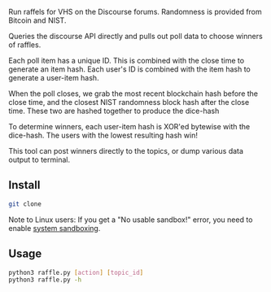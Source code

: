 
Run raffels for VHS on the Discourse forums. Randomness is provided from Bitcoin and NIST. 

Queries the discourse API directly and pulls out poll data to choose winners of raffles. 

Each poll item has a unique ID. This is combined with the close time to generate an item hash.
Each user's ID is combined with the item hash to generate a user-item hash.

When the poll closes, we grab the most recent blockchain hash before the close time, and the closest NIST randomness block hash after the close time. These two are hashed together to produce the dice-hash

To determine winners, each user-item hash is XOR'ed bytewise with the dice-hash. The users with the lowest resulting hash win!

This tool can post winners directly to the topics, or dump various data output to terminal.


## Install

```sh
git clone
```

Note to Linux users: If you get a "No usable sandbox!" error, you need to enable [system sandboxing](https://github.com/GoogleChrome/puppeteer/blob/master/docs/troubleshooting.md#setting-up-chrome-linux-sandbox).

## Usage

```sh
python3 raffle.py [action] [topic_id]
python3 raffle.py -h
```
